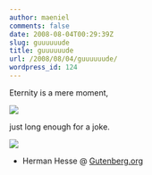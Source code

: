 ```yaml
---
author: maeniel
comments: false
date: 2008-08-04T00:29:39Z
slug: guuuuuude
title: guuuuuude
url: /2008/08/04/guuuuuude/
wordpress_id: 124
---
```


Eternity is a mere moment,

[![](https://maeniel.files.wordpress.com/2008/08/iss007-e-10807.jpg)](https://maeniel.files.wordpress.com/2008/08/iss007-e-10807.jpg)

just long enough for a joke.

[![](https://maeniel.files.wordpress.com/2008/08/2mdgm7c.jpg)](https://maeniel.files.wordpress.com/2008/08/2mdgm7c.jpg)

- Herman Hesse @ [Gutenberg.org](http://www.gutenberg.org/)
